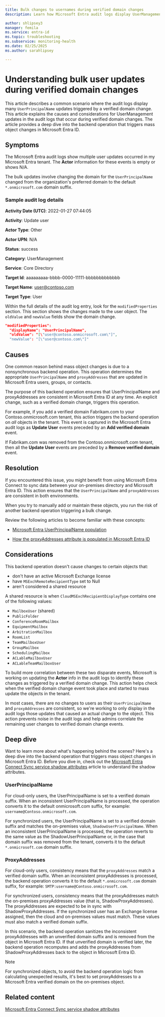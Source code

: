 ```yaml
---
title: Bulk changes to usernames during verified domain changes
description: Learn how Microsoft Entra audit logs display UserManagement updates from Core Directory during verified domain changes.

author: shlipsey3
manager: femila
ms.service: entra-id
ms.topic: troubleshooting
ms.subservice: monitoring-health
ms.date: 02/25/2025
ms.author: sarahlipsey

---
```


# Understanding bulk user updates during verified domain changes

This article describes a common scenario where the audit logs display many `UserPrincipalName` updates triggered by a verified domain change. This article explains the causes and considerations for UserManagement updates in the audit logs that occur during verified domain changes. The article provides a deep dive into the backend operation that triggers mass object changes in Microsoft Entra ID.

## Symptoms

The Microsoft Entra audit logs show multiple user updates occurred in my Microsoft Entra tenant. The **Actor** information for these events is empty or shows N/A.

The bulk updates involve changing the domain for the `UserPrincipalName` changed from the organization's preferred domain to the default `*.onmicrosoft.com` domain suffix.

### Sample audit log details

**Activity Date (UTC)**: 2022-01-27 07:44:05

**Activity**: Update user

**Actor Type**: Other

**Actor UPN**: N/A

**Status**: success

**Category**: UserManagement

**Service**: Core Directory

**Target Id**: aaaaaaaaa-bbbb-0000-11111-bbbbbbbbbbbbb

**Target Name**: user@contoso.com

**Target Type**: User

Within the full details of the audit log entry, look for the `modifiedProperties` section. This section shows the changes made to the user object. The `oldValue` and `newValue` fields show the domain change.

```json
"modifiedProperties":
  "displayName": "UserPrincipalName",
  "oldValue": "[\"user@contoso.onmicrosoft.com\"]",
  "newValue": "[\"user@contoso.com\"]"

```

## Causes

One common reason behind mass object changes is due to a nonsynchronous backend operation. This operation determines the appropriate `UserPrincipalName` and `proxyAddresses` that are updated in Microsoft Entra users, groups, or contacts.

The purpose of this backend operation ensures that UserPrincipalName and proxyAddresses are consistent in Microsoft Entra ID at any time. An explicit change, such as a verified domain change, triggers this operation.

For example, if you add a verified domain Fabrikam.com to your Contoso.onmicrosoft.com tenant, this action triggers the backend operation on *all* objects in the tenant. This event is captured in the Microsoft Entra audit logs as **Update User** events preceded by an **Add verified domain** event.

If Fabrikam.com was removed from the Contoso.onmicrosoft.com tenant, then all the **Update User** events are preceded by a **Remove verified domain** event.   

## Resolution

If you encountered this issue, you might benefit from using Microsoft Entra Connect to sync data between your on-premises directory and Microsoft Entra ID. This action ensures that the `UserPrincipalName` and `proxyAddresses` are consistent in both environments.

When you try to manually add or maintain these objects, you run the risk of another backend operation triggering a bulk change.

Review the following articles to become familiar with these concepts:

- [Microsoft Entra UserPrincipalName population](../../identity/hybrid/connect/plan-connect-userprincipalname.md)

- [How the proxyAddresses attribute is populated in Microsoft Entra ID](/troubleshoot/azure/active-directory/proxyaddresses-attribute-populate)

## Considerations

This backend operation doesn't cause changes to certain objects that: 

- don't have an active Microsoft Exchange license
- have `MSExchRemoteRecipientType` set to Null 
- aren't considered a shared resource

A shared resource is when `CloudMSExchRecipientDisplayType` contains one of the following values:

- `MailboxUser` (shared)
- `PublicFolder`
- `ConferenceRoomMailbox`
- `EquipmentMailbox`
- `ArbitrationMailbox`
- `RoomList`
- `TeamMailboxUser`
- `GroupMailbox`
- `SchedulingMailbox`
- `ACLableMailboxUser`
- `ACLableTeamMailboxUser`
  
To build more correlation between these two disparate events, Microsoft is working on updating the **Actor** info in the audit logs to identify these changes as triggered by a verified domain change. This action helps check when the verified domain change event took place and started to mass update the objects in the tenant. 

In most cases, there are no changes to users as their `UserPrincipalName` and `proxyAddresses` are consistent, so we're working to only display in the audit logs those updates that caused an actual change to the object. This action prevents noise in the audit logs and help admins correlate the remaining user changes to verified domain change events. 

## Deep dive

Want to learn more about what's happening behind the scenes? Here's a deep dive into the backend operation that triggers mass object changes in Microsoft Entra ID. Before you dive in, check out the [Microsoft Entra Connect Sync service shadow attributes](../../identity/hybrid/connect/how-to-connect-syncservice-shadow-attributes.md) article to understand the shadow attributes.

### UserPrincipalName

For cloud-only users, the UserPrincipalName is set to a verified domain suffix. When an inconsistent UserPrincipalName is processed, the operation converts it to the default onmicrosoft.com suffix, for example: `username@Contoso.onmicrosoft.com`.

For synchronized users, the UserPrincipalName is set to a verified domain suffix and matches the on-premises value, `ShadowUserPrincipalName`. When an inconsistent UserPrincipalName is processed, the operation reverts to the same value as the ShadowUserPrincipalName or, in the case that domain suffix was removed from the tenant, converts it to the default `*.onmicrosoft.com` domain suffix. 

### ProxyAddresses  

For cloud-only users, consistency means that the `proxyAddresses` match a verified domain suffix. When an inconsistent proxyAddresses is processed, the backend operation converts it to the default `*.onmicrosoft.com` domain suffix, for example: `SMTP:username@Contoso.onmicrosoft.com`.

For synchronized users, consistency means that the proxyAddresses match the on-premises proxyAddresses value (that is, ShadowProxyAddresses). The proxyAddresses are expected to be in sync with ShadowProxyAddresses. If the synchronized user has an Exchange license assigned, then the cloud and on-premises values must match. These values must also match a verified domain suffix.

In this scenario, the backend operation sanitizes the inconsistent proxyAddresses with an unverified domain suffix and is removed from the object in Microsoft Entra ID. If that unverified domain is verified later, the backend operation recomputes and adds the proxyAddresses from ShadowProxyAddresses back to the object in Microsoft Entra ID.  

> [!NOTE]
> For synchronized objects, to avoid the backend operation logic from calculating unexpected results, it's best to set proxyAddresses to a Microsoft Entra verified domain on the on-premises object.  

## Related content

[Microsoft Entra Connect Sync service shadow attributes](../hybrid/connect/how-to-connect-syncservice-shadow-attributes.md)
